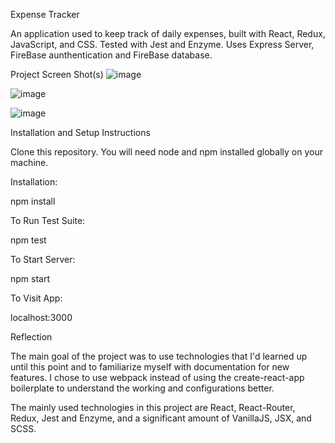 Expense Tracker

An application used to keep track of daily expenses, built with React, Redux, JavaScript, and CSS. Tested with Jest and Enzyme. Uses Express Server, FireBase aunthentication and FireBase database.

Project Screen Shot(s)
![image](https://user-images.githubusercontent.com/35213866/67166317-36984380-f35c-11e9-9c65-41c9a762dc8a.png)

![image](https://user-images.githubusercontent.com/35213866/67166420-3c425900-f35d-11e9-9041-10fb99053f73.png)

![image](https://user-images.githubusercontent.com/35213866/67166423-45cbc100-f35d-11e9-994f-f75aee7af1e7.png)

Installation and Setup Instructions

Clone this repository. You will need node and npm installed globally on your machine.

Installation:

npm install

To Run Test Suite:

npm test

To Start Server:

npm start

To Visit App:

localhost:3000



Reflection


The main goal of the project was to use technologies that I'd learned up until this point and to familiarize myself with documentation for new features. 
I chose to use webpack instead of using the create-react-app boilerplate to understand the working and configurations better.

The mainly used technologies in this project are React, React-Router, Redux, Jest and Enzyme, and a significant amount of VanillaJS, JSX, and SCSS.